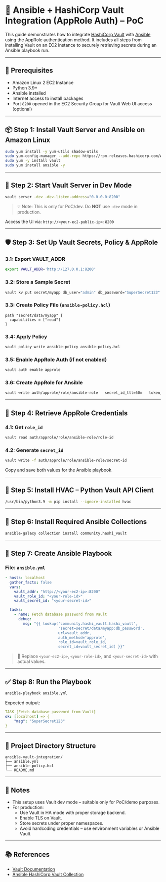 # 🔐 Ansible + HashiCorp Vault Integration (AppRole Auth) – PoC

This guide demonstrates how to integrate [HashiCorp Vault](https://www.vaultproject.io/) with [Ansible](https://www.ansible.com/) using the AppRole authentication method. It includes all steps from installing Vault on an EC2 instance to securely retrieving secrets during an Ansible playbook run.

---

## 🧰 Prerequisites

- Amazon Linux 2 EC2 Instance
- Python 3.9+
- Ansible installed
- Internet access to install packages
- Port `8200` opened in the EC2 Security Group for Vault Web UI access (optional)

---

## 📦 Step 1: Install Vault Server and Ansible on Amazon Linux

```bash
sudo yum install -y yum-utils shadow-utils
sudo yum-config-manager --add-repo https://rpm.releases.hashicorp.com/AmazonLinux/hashicorp.repo
sudo yum -y install vault
sudo yum install ansible -y
```

---

## 🚀 Step 2: Start Vault Server in Dev Mode

```bash
vault server -dev -dev-listen-address="0.0.0.0:8200"
```

> 💡 Note: This is only for PoC/dev. Do **NOT** use `-dev` mode in production.

Access the UI via: `http://<your-ec2-public-ip>:8200`

---

## 🛡️ Step 3: Set Up Vault Secrets, Policy & AppRole

### 3.1: Export VAULT_ADDR

```bash
export VAULT_ADDR='http://127.0.0.1:8200'
```

### 3.2: Store a Sample Secret

```bash
vault kv put secret/myapp db_user="admin" db_password="SuperSecret123"
```

### 3.3: Create Policy File (`ansible-policy.hcl`)

```hcl
path "secret/data/myapp" {
  capabilities = ["read"]
}
```

### 3.4: Apply Policy

```bash
vault policy write ansible-policy ansible-policy.hcl
```

### 3.5: Enable AppRole Auth (if not enabled)

```bash
vault auth enable approle
```

### 3.6: Create AppRole for Ansible

```bash
vault write auth/approle/role/ansible-role   secret_id_ttl=60m   token_num_uses=10   token_ttl=60m   token_max_ttl=120m   policies=ansible-policy
```

---

## 🔑 Step 4: Retrieve AppRole Credentials

### 4.1: Get `role_id`

```bash
vault read auth/approle/role/ansible-role/role-id
```

### 4.2: Generate `secret_id`

```bash
vault write -f auth/approle/role/ansible-role/secret-id
```

Copy and save both values for the Ansible playbook.

---

## 🐍 Step 5: Install HVAC – Python Vault API Client

```bash
/usr/bin/python3.9 -m pip install --ignore-installed hvac
```

---

## 📁 Step 6: Install Required Ansible Collections

```bash
ansible-galaxy collection install community.hashi_vault
```

---

## 📜 Step 7: Create Ansible Playbook

### File: `ansible.yml`

```yaml
- hosts: localhost
  gather_facts: false
  vars:
    vault_addr: "http://<your-ec2-ip>:8200"
    vault_role_id: "<your-role-id>"
    vault_secret_id: "<your-secret-id>"

  tasks:
    - name: Fetch database password from Vault
      debug:
        msg: "{{ lookup('community.hashi_vault.hashi_vault',
                        'secret=secret/data/myapp:db_password',
                        url=vault_addr,
                        auth_method='approle',
                        role_id=vault_role_id,
                        secret_id=vault_secret_id) }}"
```

> 🔐 Replace `<your-ec2-ip>`, `<your-role-id>`, and `<your-secret-id>` with actual values.

---

## ✅ Step 8: Run the Playbook

```bash
ansible-playbook ansible.yml
```

Expected output:

```yaml
TASK [Fetch database password from Vault]
ok: [localhost] => {
    "msg": "SuperSecret123"
}
```

---

## 📁 Project Directory Structure

```
ansible-vault-integration/
├── ansible.yml
├── ansible-policy.hcl
└── README.md
```

---

## 📌 Notes

- This setup uses Vault dev mode – suitable only for PoC/demo purposes.
- For production:
  - Use Vault in HA mode with proper storage backend.
  - Enable TLS on Vault.
  - Store secrets under proper namespaces.
  - Avoid hardcoding credentials – use environment variables or Ansible Vault.

---

## 📚 References

- [Vault Documentation](https://developer.hashicorp.com/vault/docs)
- [Ansible HashiCorp Vault Collection](https://docs.ansible.com/ansible/latest/collections/community/hashi_vault/)
